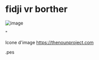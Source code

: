 
# fidji vr borther
![image](https://user-images.githubusercontent.com/20149493/233440891-9f2a06d8-1623-483b-bdda-608a79db320b.png)

"

Icone d'image
https://thenounproject.com

.pes

